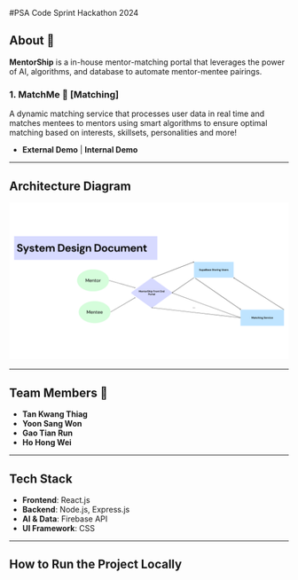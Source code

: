 #PSA Code Sprint Hackathon 2024
## About 📘
**MentorShip** is a in-house mentor-matching portal that leverages the power of AI, algorithms, and database to automate mentor-mentee pairings. 

### 1. MatchMe 🤖 [Matching]
A dynamic matching service that processes user data in real time and matches mentees to mentors using smart algorithms to ensure optimal matching based on interests, skillsets, personalities and more!

- **External Demo** | **Internal Demo**  
---


## Architecture Diagram
![Architecture Diagram](Flow_Chart_Whiteboard_in_Red_Blue_Basic_Style.png)

---

## Team Members 👥
- **Tan Kwang Thiag**
- **Yoon Sang Won**
- **Gao Tian Run**
- **Ho Hong Wei**

---

## Tech Stack
- **Frontend**: React.js
- **Backend**: Node.js, Express.js
- **AI & Data**: Firebase API
- **UI Framework**: CSS
 
---

## How to Run the Project Locally

